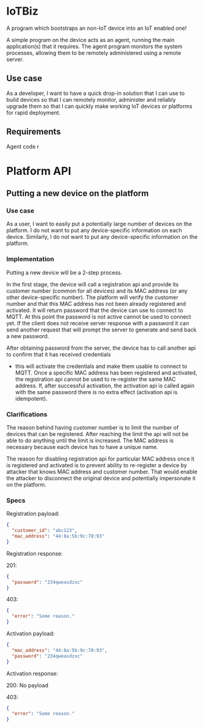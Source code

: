 # IoTBiz

A program which bootstraps an non-IoT device into an IoT enabled one!

A simple program on the device acts as an agent, running the main application(s) that it requires. The agent program
monitors the system processes, allowing them to be remotely administered using a remote server.

## Use case

As a developer, I want to have a quick drop-in solution that I can use to build devices so that I can remotely monitor,
administer and reliably upgrade them so that I can quickly make working IoT devices or platforms for rapid deployment.

## Requirements

Agent code r

# Platform API

## Putting a new device on the platform

### Use case

As a user, I want to easily put a potentially large number of devices on the platform. I do not want to put any
device-specific information on each device. Similarly, I do not want to put any device-specific information on the
platform.

### Implementation

Putting a new device will be a 2-step process.

In the first stage, the device will call a registration api and provide its customer number (common for all devices) and
its MAC address (or any other device-specific number). The platform will verify the customer number and that this MAC
address has not been already registered and activated. It will return password that the device can use to connect to
MQTT. At this point the password is not active cannot be used to connect yet. If the client does not receive server
response with a password it can send another request that will prompt the server to generate and send back a new
password.

After obtaining password from the server, the device has to call another api to confirm that it has received credentials
- this will activate the credentials and make them usable to connect to MQTT. Once a specific MAC address has been
registered and activated, the registration api cannot be used to re-register the same MAC address. If, after successful
activation, the activation api is called again with the same password there is no extra effect (activation api is
idempotent).

### Clarifications

The reason behind having customer number is to limit the number of devices that can be registered. After reaching the
limit the api will not be able to do anything until the limit is increased. The MAC address is necessary because each
device has to have a unique name.

The reason for disabling registration api for particular MAC address once it is registered and activated is to prevent
ability to re-register a device by attacker that knows MAC address and customer number. That would enable the
attacker to disconnect the original device and potentially impersonate it on the platform.

### Specs

Registration payload:

```json
{
  "customer_id": "abc123",
  "mac_address": "44:8a:5b:9c:70:93"
}
```

Registration response:

201:

```json
{
  "password": "234qweasdzxc"
}
```

403:

```json
{
  "error": "Some reason."
}
```

Activation payload:

```json
{
  "mac_address": "44:8a:5b:9c:70:93",
  "password": "234qweasdzxc"
}
```

Activation response:

200: No payload

403:

```json
{
  "error": "Some reason."
}
```
